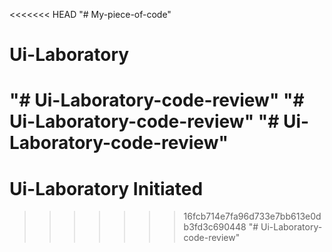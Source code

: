 <<<<<<< HEAD
"# My-piece-of-code" 
# Ui-Laboratory
"# Ui-Laboratory-code-review" 
"# Ui-Laboratory-code-review" 
"# Ui-Laboratory-code-review" 
=======
# Ui-Laboratory Initiated
>>>>>>> 16fcb714e7fa96d733e7bb613e0db3fd3c690448
"# Ui-Laboratory-code-review" 
